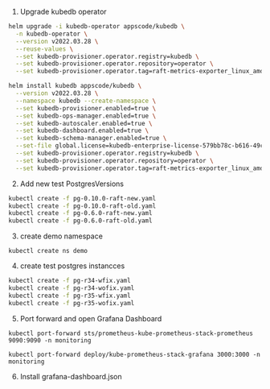 1. Upgrade kubedb operator

```bash
helm upgrade -i kubedb-operator appscode/kubedb \
  -n kubedb-operator \
  --version v2022.03.28 \
  --reuse-values \
  --set kubedb-provisioner.operator.registry=kubedb \
  --set kubedb-provisioner.operator.repository=operator \
  --set kubedb-provisioner.operator.tag=raft-metrics-exporter_linux_amd64
```

```bash
helm install kubedb appscode/kubedb \
  --version v2022.03.28 \
  --namespace kubedb --create-namespace \
  --set kubedb-provisioner.enabled=true \
  --set kubedb-ops-manager.enabled=true \
  --set kubedb-autoscaler.enabled=true \
  --set kubedb-dashboard.enabled=true \
  --set kubedb-schema-manager.enabled=true \
  --set-file global.license=kubedb-enterprise-license-579bb78c-b616-49ce-af34-768c27f402fd.txt \
  --set kubedb-provisioner.operator.registry=kubedb \
  --set kubedb-provisioner.operator.repository=operator \
  --set kubedb-provisioner.operator.tag=raft-metrics-exporter_linux_amd64
```

2. Add new test PostgresVersions

```bash
kubectl create -f pg-0.10.0-raft-new.yaml
kubectl create -f pg-0.10.0-raft-old.yaml
kubectl create -f pg-0.6.0-raft-new.yaml
kubectl create -f pg-0.6.0-raft-old.yaml
```

3. create demo namespace

```
kubectl create ns demo
```

4. create test postgres instancces

```bash
kubectl create -f pg-r34-wfix.yaml
kubectl create -f pg-r34-wofix.yaml
kubectl create -f pg-r35-wfix.yaml
kubectl create -f pg-r35-wofix.yaml
```

5. Port forward and open Grafana Dashboard

```
kubectl port-forward sts/prometheus-kube-prometheus-stack-prometheus 9090:9090 -n monitoring

kubectl port-forward deploy/kube-prometheus-stack-grafana 3000:3000 -n monitoring
```

6. Install grafana-dashboard.json
